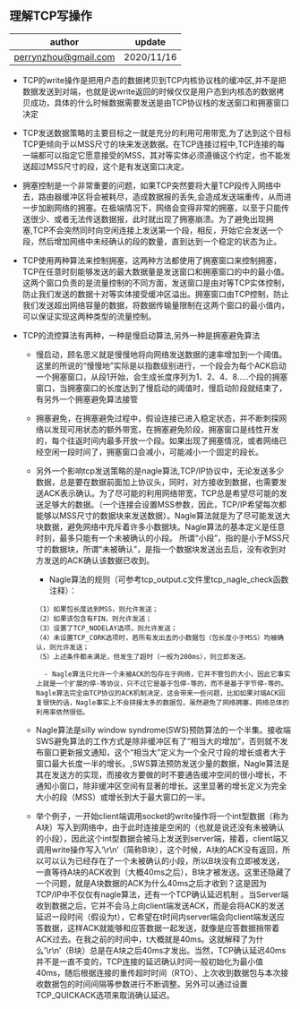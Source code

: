 
##   理解TCP写操作

| author | update |
| ------ | ------ |
| perrynzhou@gmail.com | 2020/11/16 |

- TCP的write操作是把用户态的数据拷贝到TCP内核协议栈的缓冲区,并不是把数据发送到对端，也就是说write返回的时候仅仅是用户态到内核态的数据拷贝成功，具体的什么时候数据需要发送是由TCP协议栈的发送窗口和拥塞窗口决定

- TCP发送数据策略的主要目标之一就是充分的利用可用带宽,为了达到这个目标TCP更倾向于以MSS尺寸的块来发送数据。在TCP连接过程中,TCP连接的每一端都可以指定它愿意接受的MSS，其对等实体必须遵循这个约定，也不能发送超过MSS尺寸的段，这个是有发送窗口决定。

- 拥塞控制是一个非常重要的问题，如果TCP突然要将大量TCP段传入网络中去，路由器缓冲区将会被耗尽，造成数据报的丢失,会造成发送端重传，从而进一步加剧网络的拥塞。在极端情况下，网络会变得非常的拥塞，以至于只能传送很少、或者无法传送数据报，此时就出现了拥塞崩溃。为了避免出现拥塞,TCP不会突然同时向空闲连接上发送第一个段，相反，开始它会发送一个段，然后增加网络中未经确认的段的数量，直到达到一个稳定的状态为止。

- TCP使用两种算法来控制拥塞，这两种方法都使用了拥塞窗口来控制拥塞，TCP在任意时刻能够发送的最大数据量是发送窗口和拥塞窗口的中的最小值。这两个窗口负责的是流量控制的不同方面，发送窗口是由对等TCP实体控制，防止我们发送的数据十对等实体接受缓冲区溢出。拥塞窗口由TCP控制，防止我们发送超出网络容量的数据，将数据传输量限制在这两个窗口的最小值内，可以保证实现这两种类型的流量控制。

- TCP的流控算法有两种，一种是慢启动算法,另外一种是拥塞避免算法

  - 慢启动，顾名思义就是慢慢地将向网络发送数据的速率增加到一个阈值。这里的所说的“慢慢地”实际是以指数级别进行，一个段会为每个ACK启动一个拥塞窗口，从段1开始，会生成长度序列为1、2、4、8.....个段的拥塞窗口，当拥塞窗口的长度达到了慢启动的阈值时，慢启动阶段就结束了，有另外一个拥塞避免算法接管

  - 拥塞避免，在拥塞避免过程中，假设连接已进入稳定状态，并不断刺探网络以发现可用状态的额外带宽，在拥塞避免阶段，拥塞窗口是线性开发的，每个往返时间内最多开放一个段。如果出现了拥塞情况，或者网络已经空闲一段时间了，拥塞窗口会减小，可能减小一个固定的段长。

  - 另外一个影响tcp发送策略的是nagle算法,TCP/IP协议中，无论发送多少数据，总是要在数据前面加上协议头，同时，对方接收到数据，也需要发送ACK表示确认。为了尽可能的利用网络带宽，TCP总是希望尽可能的发送足够大的数据。（一个连接会设置MSS参数，因此，TCP/IP希望每次都能够以MSS尺寸的数据块来发送数据）。Nagle算法就是为了尽可能发送大块数据，避免网络中充斥着许多小数据块。Nagle算法的基本定义是任意时刻，最多只能有一个未被确认的小段。 所谓“小段”，指的是小于MSS尺寸的数据块，所谓“未被确认”，是指一个数据块发送出去后，没有收到对方发送的ACK确认该数据已收到。
	
       - Nagle算法的规则（可参考tcp_output.c文件里tcp_nagle_check函数注释）：
  
       ```
       （1）如果包长度达到MSS，则允许发送；
       （2）如果该包含有FIN，则允许发送；
       （3）设置了TCP_NODELAY选项，则允许发送；
       （4）未设置TCP_CORK选项时，若所有发出去的小数据包（包长度小于MSS）均被确认，则允许发送；
       （5）上述条件都未满足，但发生了超时（一般为200ms），则立即发送。
       ```
          - Nagle算法只允许一个未被ACK的包存在于网络，它并不管包的大小，因此它事实上就是一个扩展的停-等协议，只不过它是基于包停-等的，而不是基于字节停-等的。Nagle算法完全由TCP协议的ACK机制决定，这会带来一些问题，比如如果对端ACK回复很快的话，Nagle事实上不会拼接太多的数据包，虽然避免了网络拥塞，网络总体的利用率依然很低。
   - Nagle算法是silly window syndrome(SWS)预防算法的一个半集。接收端SWS避免算法的工作方式是除非缓冲区有了“相当大的增加”，否则就不发布窗口更新报文通知，这个“相当大”定义为一个全尺寸段的增长或者大于窗口最大长度一半的增长。,SWS算法预防发送少量的数据，Nagle算法是其在发送方的实现，而接收方要做的时不要通告缓冲空间的很小增长，不通知小窗口，除非缓冲区空间有显著的增长。这里显著的增长定义为完全大小的段（MSS）或增长到大于最大窗口的一半。
        
    - 举个例子，一开始client端调用socket的write操作将一个int型数据（称为A块）写入到网络中，由于此时连接是空闲的（也就是说还没有未被确认的小段），因此这个int型数据会被马上发送到server端，接着，client端又调用write操作写入‘\r\n’（简称B块），这个时候，A块的ACK没有返回，所以可以认为已经存在了一个未被确认的小段，所以B块没有立即被发送，一直等待A块的ACK收到（大概40ms之后），B块才被发送。这里还隐藏了一个问题，就是A块数据的ACK为什么40ms之后才收到？这是因为TCP/IP中不仅仅有nagle算法，还有一个TCP确认延迟机制 。当Server端收到数据之后，它并不会马上向client端发送ACK，而是会将ACK的发送延迟一段时间（假设为t），它希望在t时间内server端会向client端发送应答数据，这样ACK就能够和应答数据一起发送，就像是应答数据捎带着ACK过去。在我之前的时间中，t大概就是40ms。这就解释了为什么’\r\n’（B块）总是在A块之后40ms才发出。当然，TCP确认延迟40ms并不是一直不变的，TCP连接的延迟确认时间一般初始化为最小值40ms，随后根据连接的重传超时时间（RTO）、上次收到数据包与本次接收数据包的时间间隔等参数进行不断调整。另外可以通过设置TCP_QUICKACK选项来取消确认延迟。